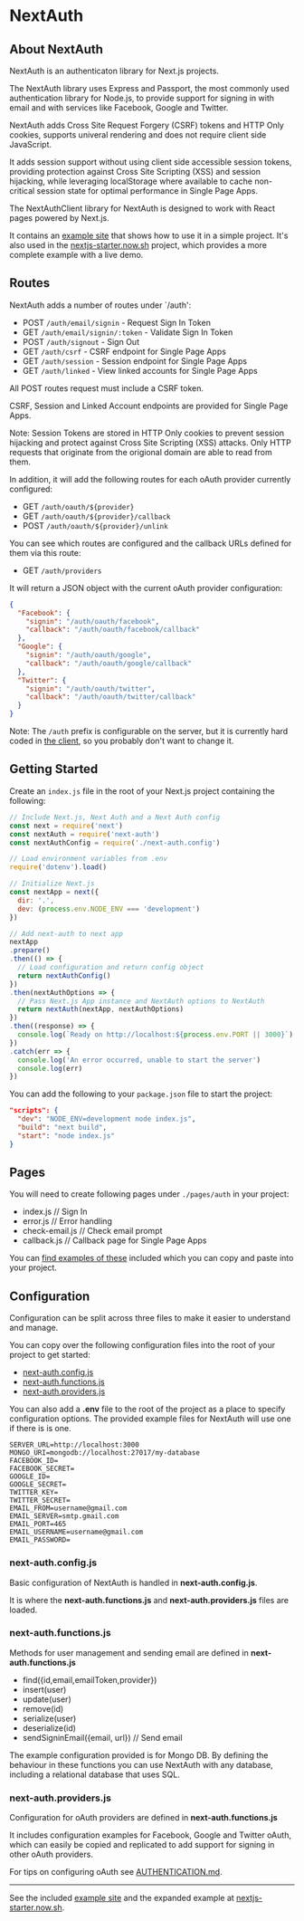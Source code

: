 # NextAuth

## About NextAuth

NextAuth is an authenticaton library for Next.js projects.

The NextAuth library uses Express and Passport, the most commonly used authentication library for Node.js, to provide support for signing in with email and with services like Facebook, Google and Twitter.

NextAuth adds Cross Site Request Forgery (CSRF) tokens and HTTP Only cookies, supports univeral rendering and does not require client side JavaScript.

It adds session support without using client side accessible session tokens, providing protection against Cross Site Scripting (XSS) and session hijacking, while leveraging localStorage where available to cache non-critical session state for optimal performance in Single Page Apps.

The NextAuthClient library for NextAuth is designed to work with React pages powered by Next.js.

It contains an [example site](https://github.com/iaincollins/next-auth/tree/master/example) that shows how to use it in a simple project. It's also used in the [nextjs-starter.now.sh](https://nextjs-starter.now.sh) project, which provides a more complete example with a live demo.

## Routes

NextAuth adds a number of routes under `/auth':

* POST `/auth/email/signin` - Request Sign In Token
* GET `/auth/email/signin/:token` - Validate Sign In Token
* POST `/auth/signout` - Sign Out
* GET `/auth/csrf` - CSRF endpoint for Single Page Apps
* GET `/auth/session` - Session endpoint for Single Page Apps
* GET `/auth/linked` - View linked accounts for Single Page Apps

All POST routes request must include a CSRF token.

CSRF, Session and Linked Account endpoints are provided for Single Page Apps.

Note: Session Tokens are stored in HTTP Only cookies to prevent session hijacking and protect against Cross Site Scripting (XSS) attacks. Only HTTP requests that originate from the origional domain are able to read from them.

In addition, it will add the following routes for each oAuth provider currently configured:

* GET `/auth/oauth/${provider}`
* GET `/auth/oauth/${provider}/callback`
* POST `/auth/oauth/${provider}/unlink`

You can see which routes are configured and the callback URLs defined for them via this route:

* GET `/auth/providers`

It will return a JSON object with the current oAuth provider configuration:

````json
{
  "Facebook": {
    "signin": "/auth/oauth/facebook",
    "callback": "/auth/oauth/facebook/callback"
  },
  "Google": {
    "signin": "/auth/oauth/google",
    "callback": "/auth/oauth/google/callback"
  },
  "Twitter": {
    "signin": "/auth/oauth/twitter",
    "callback": "/auth/oauth/twitter/callback"
  }
}
````

Note: The `/auth` prefix is configurable on the server, but it is currently hard coded in [the client](https://www.npmjs.com/package/next-auth-client), so you probably don't want to change it.

## Getting Started

Create an `index.js` file in the root of your Next.js project containing the following:

````javascript
// Include Next.js, Next Auth and a Next Auth config
const next = require('next')
const nextAuth = require('next-auth')
const nextAuthConfig = require('./next-auth.config')

// Load environment variables from .env
require('dotenv').load()

// Initialize Next.js
const nextApp = next({
  dir: '.',
  dev: (process.env.NODE_ENV === 'development')
})

// Add next-auth to next app
nextApp
.prepare()
.then(() => {
  // Load configuration and return config object
  return nextAuthConfig()
})
.then(nextAuthOptions => {
  // Pass Next.js App instance and NextAuth options to NextAuth
  return nextAuth(nextApp, nextAuthOptions)  
})
.then((response) => {
  console.log(`Ready on http://localhost:${process.env.PORT || 3000}`)
})
.catch(err => {
  console.log('An error occurred, unable to start the server')
  console.log(err)
})
````

You can add the following to your `package.json` file to start the project:

````json
"scripts": {
  "dev": "NODE_ENV=development node index.js",
  "build": "next build",
  "start": "node index.js"
}
````

## Pages

You will need to create following pages under `./pages/auth` in your project:

* index.js // Sign In
* error.js // Error handling
* check-email.js // Check email prompt
* callback.js // Callback page for Single Page Apps

You can [find examples of these](https://github.com/iaincollins/next-auth/tree/master/example) included which you can copy and paste into your project.

## Configuration

Configuration can be split across three files to make it easier to understand and manage.

You can copy over the following configuration files into the root of your project to get started:

* [next-auth.config.js](https://github.com/iaincollins/next-auth/tree/master/example/next-auth.config.js)
* [next-auth.functions.js](https://github.com/iaincollins/next-auth/tree/master/example/next-auth.functions.js)
* [next-auth.providers.js](https://github.com/iaincollins/next-auth/tree/master/example/next-auth.providers.js)


You can also add a **.env** file to the root of the project as a place to specify configuration options. The provided example files for NextAuth will use one if there is is one.

````
SERVER_URL=http://localhost:3000
MONGO_URI=mongodb://localhost:27017/my-database
FACEBOOK_ID=
FACEBOOK_SECRET=
GOOGLE_ID=
GOOGLE_SECRET=
TWITTER_KEY=
TWITTER_SECRET=
EMAIL_FROM=username@gmail.com
EMAIL_SERVER=smtp.gmail.com
EMAIL_PORT=465
EMAIL_USERNAME=username@gmail.com
EMAIL_PASSWORD=
````

### next-auth.config.js

Basic configuration of NextAuth is handled in **next-auth.config.js**.

It is where the **next-auth.functions.js** and **next-auth.providers.js** files are loaded.

### next-auth.functions.js

Methods for user management and sending email are defined in **next-auth.functions.js**

* find({id,email,emailToken,provider})
* insert(user)
* update(user)
* remove(id)
* serialize(user)
* deserialize(id)
* sendSigninEmail({email, url}) // Send email

The example configuration provided is for Mongo DB. By defining the behaviour in these functions you can use NextAuth with any database, including a relational database that uses SQL.

### next-auth.providers.js 

Configuration for oAuth providers are defined in **next-auth.functions.js**

It includes configuration examples for Facebook, Google and Twitter oAuth, which can easily be copied and replicated to add support for signing in other oAuth providers.

For tips on configuring oAuth see [AUTHENTICATION.md](https://github.com/iaincollins/next-auth/tree/master/AUTHENTICATION.md).

---- 

See the included [example site](https://github.com/iaincollins/next-auth/tree/master/example) and the expanded example at [nextjs-starter.now.sh](https://nextjs-starter.now.sh/examples/authentication).